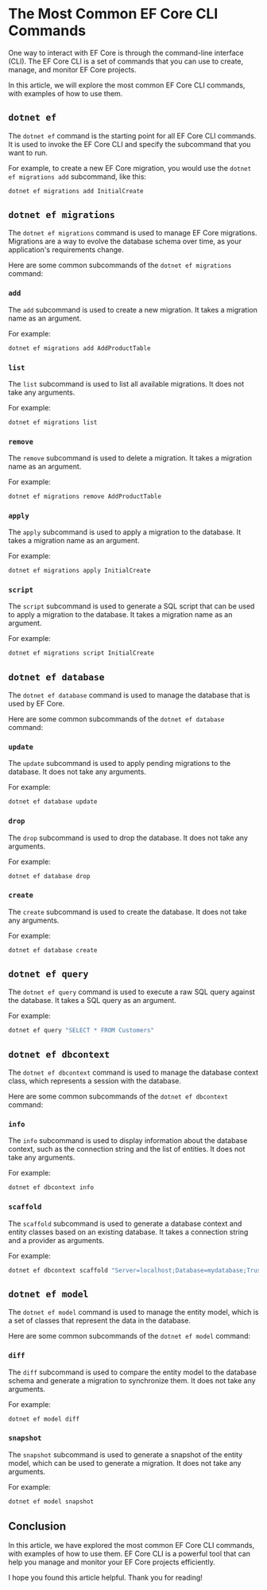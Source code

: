 # The Most Common EF Core CLI Commands

One way to interact with EF Core is through the command-line interface (CLI). The EF Core CLI is a set of commands that you can use to create, manage, and monitor EF Core projects.

In this article, we will explore the most common EF Core CLI commands, with examples of how to use them.

## `dotnet ef`

The `dotnet ef` command is the starting point for all EF Core CLI commands. It is used to invoke the EF Core CLI and specify the subcommand that you want to run.

For example, to create a new EF Core migration, you would use the `dotnet ef migrations add` subcommand, like this:

```bash
dotnet ef migrations add InitialCreate
```

## `dotnet ef migrations`

The `dotnet ef migrations` command is used to manage EF Core migrations. Migrations are a way to evolve the database schema over time, as your application's requirements change.

Here are some common subcommands of the `dotnet ef migrations` command:

### `add`

The `add` subcommand is used to create a new migration. It takes a migration name as an argument.

For example:

```bash
dotnet ef migrations add AddProductTable
```

### `list`

The `list` subcommand is used to list all available migrations. It does not take any arguments.

For example:

```bash
dotnet ef migrations list
```

### `remove`

The `remove` subcommand is used to delete a migration. It takes a migration name as an argument.

For example:

```bash
dotnet ef migrations remove AddProductTable
```

### `apply`

The `apply` subcommand is used to apply a migration to the database. It takes a migration name as an argument.

For example:

```bash
dotnet ef migrations apply InitialCreate
```

### `script`

The `script` subcommand is used to generate a SQL script that can be used to apply a migration to the database. It takes a migration name as an argument.

For example:

```bash
dotnet ef migrations script InitialCreate
```

## `dotnet ef database`

The `dotnet ef database` command is used to manage the database that is used by EF Core.

Here are some common subcommands of the `dotnet ef database` command:

### `update`

The `update` subcommand is used to apply pending migrations to the database. It does not take any arguments.

For example:

```bash
dotnet ef database update
```

### `drop`

The `drop` subcommand is used to drop the database. It does not take any arguments.

For example:

```bash
dotnet ef database drop
```

### `create`

The `create` subcommand is used to create the database. It does not take any arguments.

For example:

```bash
dotnet ef database create
```

## `dotnet ef query`

The `dotnet ef query` command is used to execute a raw SQL query against the database. It takes a SQL query as an argument.

For example:

```bash
dotnet ef query "SELECT * FROM Customers"
```

## `dotnet ef dbcontext`

The `dotnet ef dbcontext` command is used to manage the database context class, which represents a session with the database.

Here are some common subcommands of the `dotnet ef dbcontext` command:

### `info`

The `info` subcommand is used to display information about the database context, such as the connection string and the list of entities. It does not take any arguments.

For example:

```bash
dotnet ef dbcontext info
```

### `scaffold`

The `scaffold` subcommand is used to generate a database context and entity classes based on an existing database. It takes a connection string and a provider as arguments.

For example:

```bash
dotnet ef dbcontext scaffold "Server=localhost;Database=mydatabase;Trusted_Connection=True;" Microsoft.EntityFrameworkCore.SqlServer
```

## `dotnet ef model`

The `dotnet ef model` command is used to manage the entity model, which is a set of classes that represent the data in the database.

Here are some common subcommands of the `dotnet ef model` command:

### `diff`

The `diff` subcommand is used to compare the entity model to the database schema and generate a migration to synchronize them. It does not take any arguments.

For example:

```bash
dotnet ef model diff
```

### `snapshot`

The `snapshot` subcommand is used to generate a snapshot of the entity model, which can be used to generate a migration. It does not take any arguments.

For example:

```bash
dotnet ef model snapshot
```

## **Conclusion**

In this article, we have explored the most common EF Core CLI commands, with examples of how to use them. EF Core CLI is a powerful tool that can help you manage and monitor your EF Core projects efficiently.

I hope you found this article helpful. Thank you for reading!